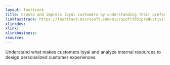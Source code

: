 ```yaml
---
layout: fasttrack
title: Create and impress loyal customers by understanding their preferences
linkfasttrack: https://fasttrack.microsoft.com/microsoft365/productivitylibrary/Create-and-impress-loyal-customers-by-understanding-their-preferences 
xlinkdev: 
xlink: 
xlinkbusiness: 
xsource: 
---
```

Understand what makes customers loyal and analyze internal resources to design personalized customer experiences.